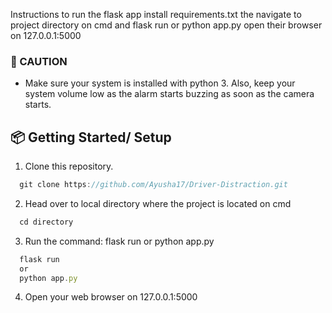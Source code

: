 Instructions to run the flask app
install requirements.txt
the navigate to project directory on cmd and flask run or python app.py
open their browser on 127.0.0.1:5000

### 🚩 CAUTION 
- Make sure your system is installed with python 3. Also, keep your system volume low as the alarm starts buzzing as soon as the camera starts.

<a id="getting-started"></a>
## 📦 Getting Started/ Setup

1. Clone this repository.

```javascript
  git clone https://github.com/Ayusha17/Driver-Distraction.git
```  

2. Head over to local directory where the project is located on cmd
```javascript
  cd directory
```

3. Run the command: flask run or python app.py

```javascript
  flask run 
  or
  python app.py
```

4. Open your web browser on 127.0.0.1:5000
 
